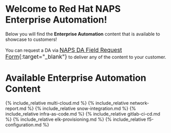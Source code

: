 # Welcome to Red Hat NAPS Enterprise Automation!

Below you will find the **Enterprise Automation** content that is available to showcase to customers!

You can request a DA via <span style="font-size: 1.1rem;">[NAPS DA Field Request Form](https://docs.google.com/forms/d/e/1FAIpQLScqS70QnbjClD-SQGDth-L_lile2yNAdSC3aXKFNQ0dQX8J4Q/viewform){:target="_blank"}</span> to deliver any of the content to your customer.

# Available Enterprise Automation Content

{% include_relative multi-cloud.md %}
{% include_relative network-report.md %}
{% include_relative snow-integration.md %}
{% include_relative infra-as-code.md %}
{% include_relative gitlab-ci-cd.md %}
{% include_relative elk-provisioning.md %}
{% include_relative f5-configuration.md %}
